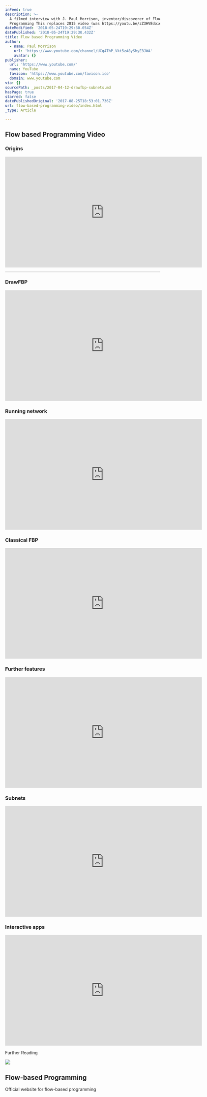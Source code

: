 ```yaml
---
inFeed: true
description: >-
  A filmed interview with J. Paul Morrison, inventor/discoverer of Flow-Based
  Programming This replaces 2015 video (was https://youtu.be/zZ3HVEdoie0)
dateModified: '2018-05-24T19:29:30.054Z'
datePublished: '2018-05-24T19:29:30.432Z'
title: Flow based Programming Video
author:
  - name: Paul Morrison
    url: 'https://www.youtube.com/channel/UCq4ThP_Vkt5zA8yShyE3JWA'
    avatar: {}
publisher:
  url: 'https://www.youtube.com/'
  name: YouTube
  favicon: 'https://www.youtube.com/favicon.ico'
  domain: www.youtube.com
via: {}
sourcePath: _posts/2017-04-12-drawfbp-subnets.md
hasPage: true
starred: false
datePublishedOriginal: '2017-08-25T18:53:01.736Z'
url: flow-based-programming-video/index.html
_type: Article

---
```

## Flow based Programming Video

### Origins

<iframe src="https://cdn.embedly.com/widgets/media.html?src=https%3A%2F%2Fwww.youtube.com%2Fembed%2Fup2yhNTsaDs%3Ffeature%3Doembed&amp;url=http%3A%2F%2Fwww.youtube.com%2Fwatch%3Fv%3Dup2yhNTsaDs&amp;image=https%3A%2F%2Fi.ytimg.com%2Fvi%2Fup2yhNTsaDs%2Fhqdefault.jpg&amp;key=b7d04c9b404c499eba89ee7072e1c4f7&amp;type=text%2Fhtml&amp;schema=youtube" width="640" height="360" scrolling="no" frameborder="0" allowfullscreen="" style=""></iframe>

---

### DrawFBP

<iframe src="https://cdn.embedly.com/widgets/media.html?src=https%3A%2F%2Fwww.youtube.com%2Fembed%2FOrKenPOV4Js%3Ffeature%3Doembed&amp;url=http%3A%2F%2Fwww.youtube.com%2Fwatch%3Fv%3DOrKenPOV4Js&amp;image=https%3A%2F%2Fi.ytimg.com%2Fvi%2FOrKenPOV4Js%2Fhqdefault.jpg&amp;key=b7d04c9b404c499eba89ee7072e1c4f7&amp;type=text%2Fhtml&amp;schema=youtube" width="640" height="360" scrolling="no" frameborder="0" allowfullscreen="" style=""></iframe>

### Running network

<iframe src="https://cdn.embedly.com/widgets/media.html?src=https%3A%2F%2Fwww.youtube.com%2Fembed%2F9NXYNxDjFWY%3Ffeature%3Doembed&amp;url=http%3A%2F%2Fwww.youtube.com%2Fwatch%3Fv%3D9NXYNxDjFWY&amp;image=https%3A%2F%2Fi.ytimg.com%2Fvi%2F9NXYNxDjFWY%2Fhqdefault.jpg&amp;key=b7d04c9b404c499eba89ee7072e1c4f7&amp;type=text%2Fhtml&amp;schema=youtube" width="640" height="360" scrolling="no" frameborder="0" allowfullscreen="" style=""></iframe>

### Classical FBP

<iframe src="https://cdn.embedly.com/widgets/media.html?src=https%3A%2F%2Fwww.youtube.com%2Fembed%2F-AmzfhV2hIU%3Ffeature%3Doembed&amp;url=http%3A%2F%2Fwww.youtube.com%2Fwatch%3Fv%3D-AmzfhV2hIU&amp;image=https%3A%2F%2Fi.ytimg.com%2Fvi%2F-AmzfhV2hIU%2Fhqdefault.jpg&amp;key=b7d04c9b404c499eba89ee7072e1c4f7&amp;type=text%2Fhtml&amp;schema=youtube" width="640" height="360" scrolling="no" frameborder="0" allowfullscreen="" style=""></iframe>

### Further features

<iframe src="https://cdn.embedly.com/widgets/media.html?src=https%3A%2F%2Fwww.youtube.com%2Fembed%2FF0lKQpIjfVE%3Ffeature%3Doembed&amp;url=http%3A%2F%2Fwww.youtube.com%2Fwatch%3Fv%3DF0lKQpIjfVE&amp;image=https%3A%2F%2Fi.ytimg.com%2Fvi%2FF0lKQpIjfVE%2Fhqdefault.jpg&amp;key=b7d04c9b404c499eba89ee7072e1c4f7&amp;type=text%2Fhtml&amp;schema=youtube" width="640" height="360" scrolling="no" frameborder="0" allowfullscreen="" style=""></iframe>

### Subnets

<iframe src="https://cdn.embedly.com/widgets/media.html?src=https%3A%2F%2Fwww.youtube.com%2Fembed%2F5brTDk8cpNo%3Ffeature%3Doembed&amp;url=http%3A%2F%2Fwww.youtube.com%2Fwatch%3Fv%3D5brTDk8cpNo&amp;image=https%3A%2F%2Fi.ytimg.com%2Fvi%2F5brTDk8cpNo%2Fhqdefault.jpg&amp;key=a715cf41cc93453ca338d350cd26f87b&amp;type=text%2Fhtml&amp;schema=youtube" width="640" height="360" scrolling="no" frameborder="0" allowfullscreen="" style=""></iframe>

### Interactive apps

<iframe src="https://cdn.embedly.com/widgets/media.html?src=https%3A%2F%2Fwww.youtube.com%2Fembed%2FIvTAexROKSA%3Ffeature%3Doembed&amp;url=http%3A%2F%2Fwww.youtube.com%2Fwatch%3Fv%3DIvTAexROKSA&amp;image=https%3A%2F%2Fi.ytimg.com%2Fvi%2FIvTAexROKSA%2Fhqdefault.jpg&amp;key=a715cf41cc93453ca338d350cd26f87b&amp;type=text%2Fhtml&amp;schema=youtube" width="640" height="360" scrolling="no" frameborder="0" allowfullscreen="" style=""></iframe>

Further Reading

<article style=""><img src="https://imgflo.herokuapp.com/graph/2b2431f8e7ba7b0/c727ae56a727ba43eda6f0a6a9d6ff09/croprotate.jpg?cropheight=391&amp;cropwidth=853&amp;degrees=0&amp;input=http%3A%2F%2Fwww.jpaulmorrison.com%2Ffbp%2FEB2a.jpg&amp;x=0&amp;y=54" /><h1>Flow-based Programming</h1><p>Official website for flow-based programming</p></article>